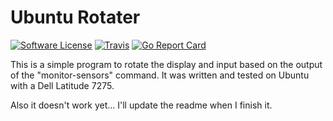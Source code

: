 # Ubuntu Rotater

[![Software License](https://img.shields.io/badge/license-MIT-brightgreen.svg?style=flat-square)](LICENSE.md)
[![Travis](https://travis-ci.org/ramjac/ubuntu-rotater.svg?branch=master)](https://travis-ci.org/ramjac/ubuntu-rotater)
[![Go Report Card](https://goreportcard.com/badge/github.com/ramjac/ubuntu-rotater)](https://goreportcard.com/report/github.com/ramjac/ubuntu-rotater)

This is a simple program to rotate the display and input based on the output of the "monitor-sensors" command. It was written and tested on Ubuntu with a Dell Latitude 7275.

Also it doesn't work yet... I'll update the readme when I finish it.
